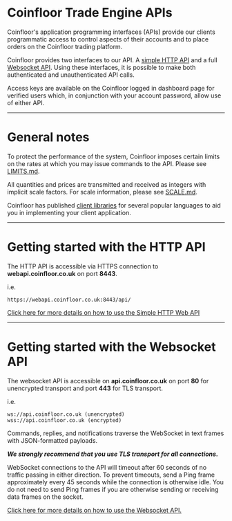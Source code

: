 Coinfloor Trade Engine APIs
=======

Coinfloor's application programming interfaces (APIs) provide our clients programmatic access to control aspects of their accounts and to place orders on the Coinfloor trading platform.

Coinfloor provides two interfaces to our API.  A [simple HTTP API][Web-API API] and a full [Websocket API]. Using these interfaces, it is possible to make both authenticated and unauthenticated API calls.

Access keys are available on the Coinfloor logged in dashboard page for verified users which, in conjunction with your account password, allow use of either API.

---
# General notes 

To protect the performance of the system, Coinfloor imposes certain limits on the rates at which you may issue commands to the API. Please see [LIMITS.md].

All quantities and prices are transmitted and received as integers with implicit scale factors. For scale information, please see [SCALE.md].

Coinfloor has published [client libraries] for several popular languages to aid you in implementing your client application.

---
# Getting started with the HTTP API

The HTTP API is accessible via HTTPS connection to **webapi.coinfloor.co.uk** on port **8443**.

i.e. 
```text
https://webapi.coinfloor.co.uk:8443/api/
```

[Click here for more details on how to use the Simple HTTP Web API][Web-API API]

---
# Getting started with the Websocket API

The websocket API is accessible on **api.coinfloor.co.uk** on port **80** for unencrypted transport and port **443** for TLS transport. 

i.e.
```text
ws://api.coinfloor.co.uk (unencrypted)
wss://api.coinfloor.co.uk (encrypted)
```
Commands, replies, and notifications traverse the WebSocket in text frames with JSON-formatted payloads.  

***We strongly recommend that you use TLS transport for all connections.***

WebSocket connections to the API will timeout after 60 seconds of no traffic passing in either direction. To prevent timeouts, send a Ping frame approximately every 45 seconds while the connection is otherwise idle. You do not need to send Ping frames if you are otherwise sending or receiving data frames on the socket.

[Click here for more details on how to use the Websocket API.][Websocket API]



[Web-API API]: https://github.com/coinfloor/API/blob/master/WEB-API-README.md
[WebSocket API]: https://github.com/coinfloor/API/blob/master/WEBSOCKET-README.md
[SCALE.md]: https://github.com/coinfloor/API/blob/master/SCALE.md
[LIMITS.md]: https://github.com/coinfloor/API/blob/master/LIMITS.md
[client libraries]: https://github.com/coinfloor/API/
[Ping Frame]: http://en.wikipedia.org/wiki/Keepalive
